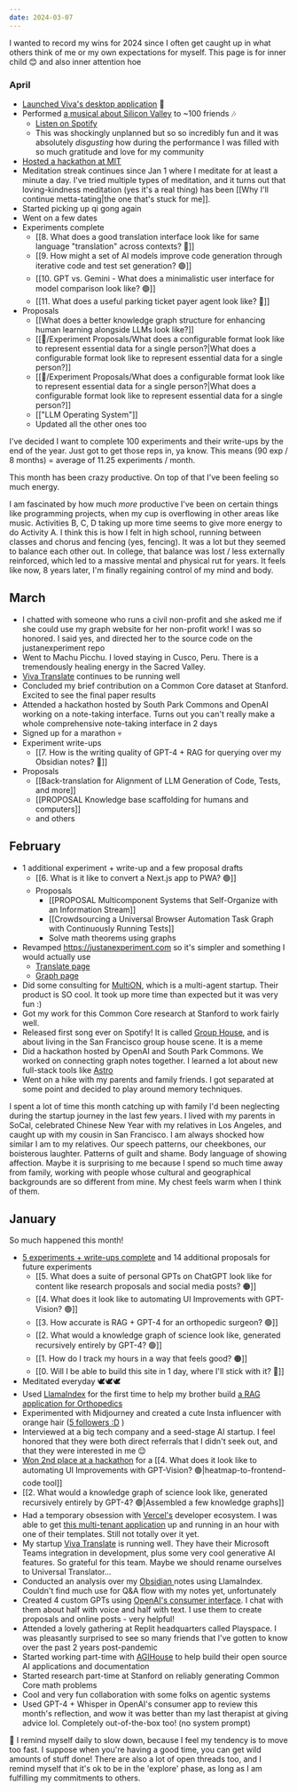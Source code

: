 ```yaml
---
date: 2024-03-07
---
```

I wanted to record my wins for 2024 since I often get caught up in what others think of me or my own expectations for myself. This page is for inner child 😊 and also inner attention hoe

### April
- [Launched Viva's desktop application](https://app.vivatranslate.com/desktop) 🌱
- Performed [a musical about Silicon Valley](https://twitter.com/siliconmusical) to ~100 friends 🎶
	- [Listen on Spotify](https://open.spotify.com/album/5lTnz3s75vWudUv3GQdi6H?si=xqBl4TuXTfqng79nOjHxdw)
	- This was shockingly unplanned but so so incredibly fun and it was absolutely *disgusting* how during the performance I was filled with so much gratitude and love for my community
- [Hosted a hackathon at MIT](https://x.com/agihouse_org/status/1779614898382680328)
- Meditation streak continues since Jan 1 where I meditate for at least a minute a day. I've tried multiple types of meditation, and it turns out that loving-kindness meditation (yes it's a real thing) has been [[Why I'll continue metta-tating|the one that's stuck for me]]. 
- Started picking up qi gong again
- Went on a few dates
- Experiments complete
	- [[8. What does a good translation interface look like for same language "translation" across contexts? 🔴]]
	- [[9. How might a set of AI models improve code generation through iterative code and test set generation? 🟢]]
	- [[10. GPT vs. Gemini - What does a minimalistic user interface for model comparison look like? 🟢]]
	- [[11. What does a useful parking ticket payer agent look like? 🔴]]
- Proposals 
	- [[What does a better knowledge graph structure for enhancing human learning alongside LLMs look like?]]
	- [[🧪/Experiment Proposals/What does a configurable format look like to represent essential data for a single person?|What does a configurable format look like to represent essential data for a single person?]]
	- [[🧪/Experiment Proposals/What does a configurable format look like to represent essential data for a single person?|What does a configurable format look like to represent essential data for a single person?]]
	- [["LLM Operating System"]]
	- Updated all the other ones too

I've decided I want to complete 100 experiments and their write-ups by the end of the year. Just got to get those reps in, ya know. This means (90 exp / 8 months) = average of 11.25 experiments / month.

This month has been crazy productive. On top of that I've been feeling so much energy. 

I am fascinated by how much *more* productive I've been on certain things like programming projects, when my cup is overflowing in other areas like music. Activities B, C, D taking up more time seems to give more energy to do Activity A. I think this is how I felt in high school, running between classes and chorus and fencing (yes, fencing). It was a lot but they seemed to balance each other out. In college, that balance was lost / less externally reinforced, which led to a massive mental and physical rut for years. It feels like now, 8 years later, I'm finally regaining control of my mind and body. 

## March
- I chatted with someone who runs a civil non-profit and she asked me if she could use my graph website for her non-profit work! I was so honored. I said yes, and directed her to the source code on the justanexperiment repo
- Went to Machu Picchu. I loved staying in Cusco, Peru. There is a tremendously healing energy in the Sacred Valley. 
- [Viva Translate](https://vivatranslate.com) continues to be running well
- Concluded my brief contribution on a Common Core dataset at Stanford. Excited to see the final paper results
- Attended a hackathon hosted by South Park Commons and OpenAI working on a note-taking interface. Turns out you can't really make a whole comprehensive note-taking interface in 2 days
- Signed up for a marathon 💀
- Experiment write-ups
	- [[7. How is the writing quality of GPT-4 + RAG for querying over my Obsidian notes? 🔴]]
- Proposals
	- [[Back-translation for Alignment of LLM Generation of Code, Tests, and more]]
	- [[PROPOSAL Knowledge base scaffolding for humans and computers]]
	- and others
## February

- 1 additional experiment + write-up and a few proposal drafts
	- [[6. What is it like to convert a Next.js app to PWA? 🟢]]
	- Proposals
		- [[PROPOSAL Multicomponent Systems that Self-Organize with an Information Stream]]
		- [[Crowdsourcing a Universal Browser Automation Task Graph with Continuously Running Tests]]
		- Solve math theorems using graphs
- Revamped https://justanexperiment.com so it's simpler and something I would actually use
	- [Translate page](https://justanexperiment.com/translate)
	- [Graph page](https://justanexperiment.com/graph)
- Did some consulting for [MultiON](https://multion.ai/), which is a multi-agent startup. Their product is SO cool. It took up more time than expected but it was very fun :) 
- Got my work for this Common Core research at Stanford to work fairly well. 
- Released first song ever on Spotify! It is called [Group House](https://open.spotify.com/track/1wGFRR03ZteLKNVBGEirhq?si=aacf562ff94745de), and is about living in the San Francisco group house scene. It is a meme
- Did a hackathon hosted by OpenAI and South Park Commons. We worked on connecting graph notes together. I learned a lot about new full-stack tools like [Astro](https://docs.astro.build/en/guides/integrations-guide/react/)
- Went on a hike with my parents and family friends. I got separated at some point and decided to play around memory techniques. 

I spent a lot of time this month catching up with family I'd been neglecting during the startup journey in the last few years. I lived with my parents in SoCal, celebrated Chinese New Year with my relatives in Los Angeles, and caught up with my cousin in San Francisco. I am always shocked how similar I am to my relatives. Our speech patterns, our cheekbones, our boisterous laughter. Patterns of guilt and shame. Body language of showing affection. Maybe it is surprising to me because I spend so much time away from family, working with people whose cultural and geographical backgrounds are so different from mine. My chest feels warm when I think of them.

## January
So much happened this month! 

- [5 experiments + write-ups complete](https://write.justanexperiment.com/)  and 14 additional proposals for future experiments
	- [[5. What does a suite of personal GPTs on ChatGPT look like for content like research proposals and social media posts? 🟠]]
	- [[4. What does it look like to automating UI Improvements with GPT-Vision? 🟢]]
	- [[3. How accurate is RAG + GPT-4 for an orthopedic surgeon? 🟢]]
	- [[2. What would a knowledge graph of science look like, generated recursively entirely by GPT-4? 🟢]]
	- [[1. How do I track my hours in a way that feels good? 🟠]]
	- [[0. Will I be able to build this site in 1 day, where I'll stick with it? 🔴]]
- Meditated everyday 🕊️🕊️🕊️
- Used [LlamaIndex](https://docs.llamaindex.ai/en/stable/) for the first time to help my brother build [a RAG application for Orthopedics](https://write.justanexperiment.com/3)
- Experimented with Midjourney and created a cute Insta influencer with orange hair ([5 followers :D](https://www.instagram.com/orangecountygirlai) )
- Interviewed at a big tech company and a seed-stage AI startup. I feel honored that they were both direct referrals that I didn't seek out, and that they were interested in me 😌
- [Won 2nd place at a hackathon](https://x.com/MatthewHeartful/status/1749289252498866578?s=20) for a [[4. What does it look like to automating UI Improvements with GPT-Vision? 🟢|heatmap-to-frontend-code tool]]
- [[2. What would a knowledge graph of science look like, generated recursively entirely by GPT-4? 🟢|Assembled a few knowledge graphs]]
- Had a temporary obsession with [Vercel's](https://vercel.com/) developer ecosystem. I was able to get [this multi-tenant application](https://write.justanexperiment.com/) up and running in an hour with one of their templates. Still not totally over it yet.
- My startup [Viva Translate](https://www.vivatranslate.com/) is running well. They have their Microsoft Teams integration in development, plus some very cool generative AI features. So grateful for this team. Maybe we should rename ourselves to Universal Translator...
- Conducted an analysis over my [Obsidian ](https://obsidian.md/) notes using LlamaIndex. Couldn't find much use for Q&A flow with my notes yet, unfortunately
- Created 4 custom GPTs using [OpenAI's consumer interface](https://chat.openai.com/gpts). I chat with them about half with voice and half with text. I use them to create proposals and online posts - very helpful!
- Attended a lovely gathering at Replit headquarters called Playspace. I was pleasantly surprised to see so many friends that I've gotten to know over the past 2 years post-pandemic
- Started working part-time with [AGIHouse](https://agihouse.org/)  to help build their open source AI applications and documentation
- Started research part-time at Stanford on reliably generating Common Core math problems 
- Cool and very fun collaboration with some folks on agentic systems
- Used GPT-4 + Whisper in OpenAI's consumer app to review this month's reflection, and wow it was better than my last therapist at giving advice lol. Completely out-of-the-box too! (no system prompt)

🥵 I remind myself daily to slow down, because  I feel my tendency is to move too fast.  I suppose when you're having a good time, you can get wild amounts of stuff done! There are also a lot of open threads too, and I remind myself that it's ok to be in the 'explore' phase, as long as I am fulfilling my commitments to others.